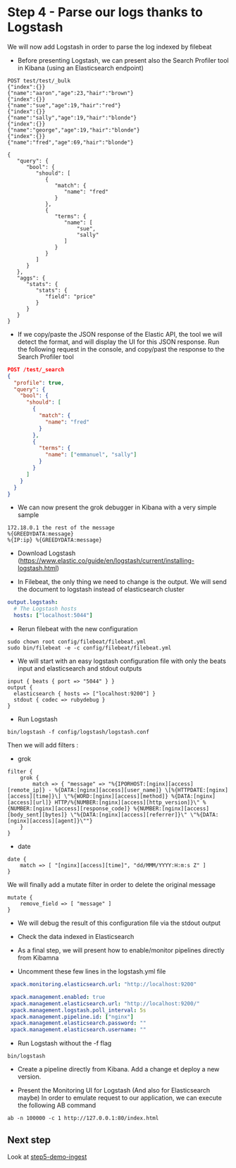 # Step 4 - Parse our logs thanks to Logstash

We will now add Logstash in order to parse the log indexed by filebeat

* Before presenting Logstash, we can present also the Search Profiler tool in Kibana (using an Elasticsearch endpoint)

```shell
POST test/test/_bulk
{"index":{}}
{"name":"aaron","age":23,"hair":"brown"}
{"index":{}}
{"name":"sue","age":19,"hair":"red"}
{"index":{}}
{"name":"sally","age":19,"hair":"blonde"}
{"index":{}}
{"name":"george","age":19,"hair":"blonde"}
{"index":{}}
{"name":"fred","age":69,"hair":"blonde"}
```

```shell
{
   "query": {
      "bool": {
         "should": [
            {
               "match": {
                  "name": "fred"
               }
            },
            {
               "terms": {
                  "name": [
                      "sue",
                      "sally"
                  ]
               }
            }
         ]
      }
   },
   "aggs": {
      "stats": {
         "stats": {
            "field": "price"
         }
      }
   }
}
```

* If we copy/paste the JSON response of the Elastic API, the tool we will detect the format, and will display the UI for this JSON response. Run the following request in the console, and copy/past the response to the Search Profiler tool

```json
POST /test/_search
{
  "profile": true,
  "query": {
    "bool": {
      "should": [
        {
          "match": {
            "name": "fred"
          }
        },
        {
          "terms": {
            "name": ["emmanuel", "sally"]
          }
        }
      ]
    }
  }
}
```

* We can now present the grok debugger in Kibana with a very simple sample

```shell
172.18.0.1 the rest of the message
%{GREEDYDATA:message}
%{IP:ip} %{GREEDYDATA:message}
```

* Download Logstash (https://www.elastic.co/guide/en/logstash/current/installing-logstash.html)

* In Filebeat, the only thing we need to change is the output. We will send the document to logstash instead of elasticsearch cluster

```yml
output.logstash:
  # The Logstash hosts
  hosts: ["localhost:5044"]
```

* Rerun filebeat with the new configuration

```shell
sudo chown root config/filebeat/filebeat.yml
sudo bin/filebeat -e -c config/filebeat/filebeat.yml
```

* We will start with an easy logstash configuration file with only the beats input and elasticsearch and stdout outputs

```shell
input { beats { port => "5044" } }
output {
  elasticsearch { hosts => ["localhost:9200"] }
  stdout { codec => rubydebug }
}
```

* Run Logstash

```shell
bin/logstash -f config/logstash/logstash.conf
```

Then we will add filters :

* grok

```shell
filter {
    grok {
        match => { "message" => "%{IPORHOST:[nginx][access][remote_ip]} - %{DATA:[nginx][access][user_name]} \[%{HTTPDATE:[nginx][access][time]}\] \"%{WORD:[nginx][access][method]} %{DATA:[nginx][access][url]} HTTP/%{NUMBER:[nginx][access][http_version]}\" %{NUMBER:[nginx][access][response_code]} %{NUMBER:[nginx][access][body_sent][bytes]} \"%{DATA:[nginx][access][referrer]}\" \"%{DATA:[nginx][access][agent]}\""}
    }
}
```

* date

```shell
date {
    match => [ "[nginx][access][time]", "dd/MMM/YYYY:H:m:s Z" ]
}  
```

We will finally add a mutate filter in order to delete the original message

```shell
mutate {
    remove_field => [ "message" ]
}
```

* We will debug the result of this configuration file via the stdout output
* Check the data indexed in Elasticsearch

* As a final step, we will present how to enable/monitor pipelines directly from Kibamna
* Uncomment these few lines in the logstash.yml file

```yml
 xpack.monitoring.elasticsearch.url: "http://localhost:9200"

 xpack.management.enabled: true
 xpack.management.elasticsearch.url: "http://localhost:9200/"
 xpack.management.logstash.poll_interval: 5s
 xpack.management.pipeline.id: ["nginx"]
 xpack.management.elasticsearch.password: ""
 xpack.management.elasticsearch.username: ""
```

* Run Logstash without the -f flag

```shell
bin/logstash
```

* Create a pipeline directly from Kibana. Add a change et deploy a new version.

* Present the Monitoring UI for Logstash (And also for Elasticsearch maybe)
  In order to emulate request to our application, we can execute the following AB command

```shell
ab -n 100000 -c 1 http://127.0.0.1:80/index.html
```

## Next step

Look at [step5-demo-ingest](https://github.com/Gillespie59/devoxx-universite-elastic/tree/master/step5)
